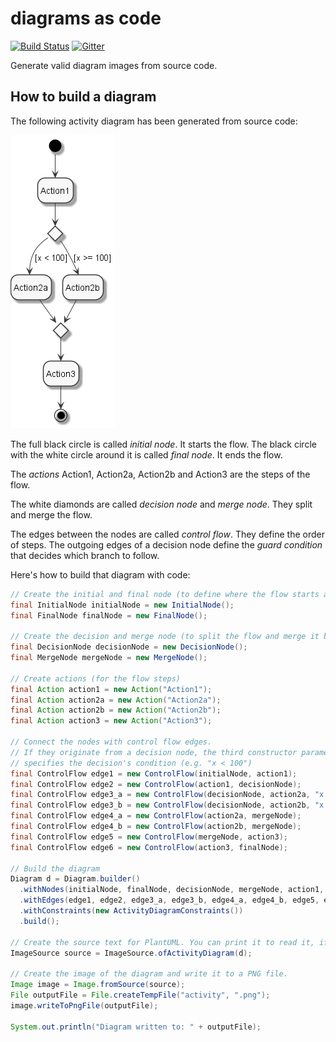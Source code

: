 # diagrams as code
[![Build Status](https://travis-ci.com/diagramsascode/diagramsascode.svg?branch=main)](https://travis-ci.com/diagramsascode/diagramsascode)
[![Gitter](https://badges.gitter.im/diagramsascode/community.svg)](https://gitter.im/diagramsascode/community?utm_source=badge&utm_medium=badge&utm_campaign=pr-badge)

Generate valid diagram images from source code.

## How to build a diagram
The following activity diagram has been generated from source code:

![Diagram of an activity diagram](sample_activity_diagram.png)

The full black circle is called *initial node*. It starts the flow. The black circle with the white circle around it is called *final node*. It ends the flow.

The *actions* Action1, Action2a, Action2b and Action3 are the steps of the flow.

The white diamonds are called *decision node* and *merge node*. They split and merge the flow.

The edges between the nodes are called *control flow*. They define the order of steps. The outgoing edges of a decision node define the *guard condition* that decides which branch to follow.

Here's how to build that diagram with code:

``` java
// Create the initial and final node (to define where the flow starts and stop)
final InitialNode initialNode = new InitialNode();
final FinalNode finalNode = new FinalNode();
    
// Create the decision and merge node (to split the flow and merge it back together)
final DecisionNode decisionNode = new DecisionNode();
final MergeNode mergeNode = new MergeNode();
    
// Create actions (for the flow steps)
final Action action1 = new Action("Action1");
final Action action2a = new Action("Action2a");
final Action action2b = new Action("Action2b");
final Action action3 = new Action("Action3");

// Connect the nodes with control flow edges.
// If they originate from a decision node, the third constructor parameter
// specifies the decision's condition (e.g. "x < 100")
final ControlFlow edge1 = new ControlFlow(initialNode, action1);
final ControlFlow edge2 = new ControlFlow(action1, decisionNode);
final ControlFlow edge3_a = new ControlFlow(decisionNode, action2a, "x < 100");
final ControlFlow edge3_b = new ControlFlow(decisionNode, action2b, "x >= 100");
final ControlFlow edge4_a = new ControlFlow(action2a, mergeNode);
final ControlFlow edge4_b = new ControlFlow(action2b, mergeNode);
final ControlFlow edge5 = new ControlFlow(mergeNode, action3);
final ControlFlow edge6 = new ControlFlow(action3, finalNode);

// Build the diagram
Diagram d = Diagram.builder()
  .withNodes(initialNode, finalNode, decisionNode, mergeNode, action1, action2a, action2b, action3)
  .withEdges(edge1, edge2, edge3_a, edge3_b, edge4_a, edge4_b, edge5, edge6)
  .withConstraints(new ActivityDiagramConstraints())
  .build();

// Create the source text for PlantUML. You can print it to read it, if you want to.
ImageSource source = ImageSource.ofActivityDiagram(d);

// Create the image of the diagram and write it to a PNG file.
Image image = Image.fromSource(source);
File outputFile = File.createTempFile("activity", ".png");
image.writeToPngFile(outputFile);

System.out.println("Diagram written to: " + outputFile);
```


